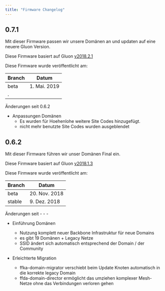 ```yaml
---
title: "Firmware Changelog"
---
```



## 0.7.1

Mit dieser Firmware passen wir unsere Domänen an und updaten auf eine neuere Gluon Version.  

Diese Firmware basiert auf Gluon [v2018.2.1](https://gluon.readthedocs.io/en/latest/releases/v2018.2.1.html)  

Diese Firmware wurde veröffentlicht am:  

|Branch | Datum |
|---|---|
| beta | 1. Mai. 2019|
|  . |  |

Änderungen seit 0.6.2

* Anpassungen Domänen
  * Es wurden für Hoehenlohe weitere Site Codes hinzugefügt.
  * nicht mehr benutzte Site Codes wurden ausgeblendet


## 0.6.2

Mit dieser Firmware führen wir unser Domänen Final ein.  

Diese Firmware basiert auf Gluon [v2018.1.3](https://gluon.readthedocs.io/en/latest/releases/v2018.1.3.html)  

Diese Firmware wurde veröffentlicht am:  

|Branch | Datum |
|---|---|
| beta |20. Nov. 2018|
| stable |9. Dez. 2018 |

Änderungen seit - - -

* Einführung Domänen
  * Nutzung komplett neuer Backbone Infrastruktur für neue Domains
  * es gibt 19 Domänen + Legacy Netze
  * SSID ändert sich automatisch entsprechend der Domain / der Community

* Erleichterte Migration
  * ffka-domain-migrator verschiebt beim Update Knoten automatisch in die korrekte legacy Domain
  * ffda-domain-director ermöglicht das umziehen komplexer Mesh-Netze ohne das Verbindungen verloren gehen
